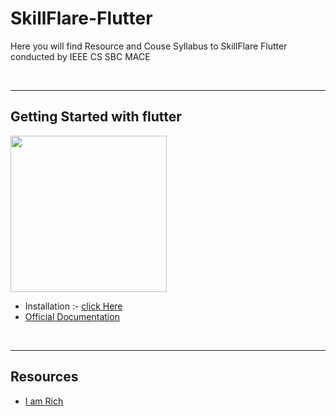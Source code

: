 # SkillFlare-Flutter


Here you will find Resource and Couse Syllabus to SkillFlare Flutter conducted by IEEE CS SBC MACE


<br>

---

## Getting Started with flutter

<img src="https://docs.flutter.dev/assets/images/shared/brand/flutter/logo/flutter-lockup.png" width="250px"></img>

- Installation :- [click Here](https://docs.flutter.dev/get-started/install)
- [Official Documentation](https://pub.dev/)
<br>

---

## Resources 

- [I am Rich](./Resources/i_am_rich/)
